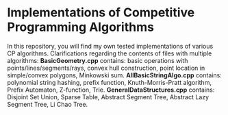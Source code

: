 # Implementations of Competitive Programming Algorithms
In this repository, you will find my own tested implementations of various CP algorithms.
Clarifications regarding the contents of files with multiple algorithms:
**BasicGeometry.cpp** contains: basic operations with points/lines/segments/rays, convex hull construction, point location in simple/convex polygons, Minkowski sum.
**AllBasicStringAlgo.cpp** contains: polynomial string hashing, prefix function, Knuth-Morris-Pratt algorithm, Prefix Automaton, Z-function, Trie.
**GeneralDataStructures.cpp** contains: Disjoint Set Union, Sparse Table, Abstract Segment Tree, Abstract Lazy Segment Tree, Li Chao Tree.
